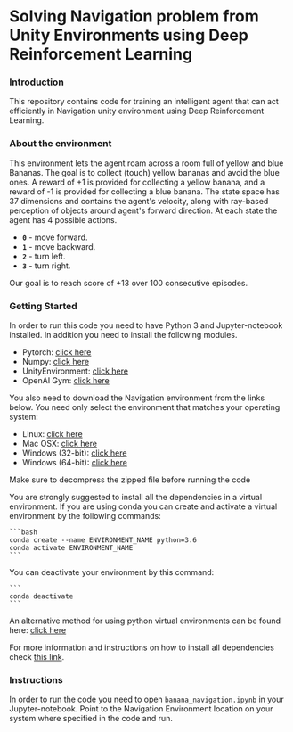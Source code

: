 
# Solving Navigation problem from Unity Environments using Deep Reinforcement Learning

### Introduction

This repository contains code for training an intelligent agent that can act efficiently in Navigation unity environment using Deep Reinforcement Learning.

### About the environment

This environment lets the agent roam across a room full of yellow and blue Bananas. The goal is to collect (touch) yellow bananas and avoid the blue ones. A reward of +1 is provided for collecting a yellow banana, and a reward of -1 is provided for collecting a blue banana.
The state space has 37 dimensions and contains the agent's velocity, along with ray-based perception of objects around agent's forward direction. At each state the agent has 4 possible actions.
- **`0`** - move forward.
- **`1`** - move backward.
- **`2`** - turn left.
- **`3`** - turn right.

Our goal is to reach score of +13 over 100 consecutive episodes.

### Getting Started

In order to run this code you need to have Python 3 and Jupyter-notebook installed. In addition you need to install the following modules.
* Pytorch: [click here](https://pytorch.org/get-started/locally)
* Numpy: [click here](https://numpy.org/install)
* UnityEnvironment: [click here](https://github.com/Unity-Technologies/ml-agents/blob/master/docs/Installation.md)
* OpenAI Gym: [click here](https://github.com/openai/gym)

You also need to download the Navigation environment from the links below. You need only select the environment that matches your operating system:
* Linux: [click here](https://s3-us-west-1.amazonaws.com/udacity-drlnd/P1/Banana/Banana_Linux.zip)
* Mac OSX: [click here](https://s3-us-west-1.amazonaws.com/udacity-drlnd/P1/Banana/Banana.app.zip)
* Windows (32-bit): [click here](https://s3-us-west-1.amazonaws.com/udacity-drlnd/P1/Banana/Banana_Windows_x86.zip)
* Windows (64-bit): [click here](https://s3-us-west-1.amazonaws.com/udacity-drlnd/P1/Banana/Banana_Windows_x86_64.zip)
    
Make sure to decompress the zipped file before running the code

You are strongly suggested to install all the dependencies in a virtual environment. If you are using conda you can create and activate a virtual environment by the following commands:

	```bash
	conda create --name ENVIRONMENT_NAME python=3.6
	conda activate ENVIRONMENT_NAME
	``` 
	
You can deactivate your environment by this command:

	```
	conda deactivate
	```
	
An alternative method for using python virtual environments can be found here: [click here](https://virtualenv.pypa.io/en/latest/)

For more information and instructions on how to install all dependencies check [this link](https://github.com/udacity/deep-reinforcement-learning#dependencieshttps://github.com/udacity/deep-reinforcement-learning#dependencies).

### Instructions

In order to run the code you need to open `banana_navigation.ipynb` in your Jupyter-notebook. Point to the Navigation Environment location on your system where specified in the code and run.
